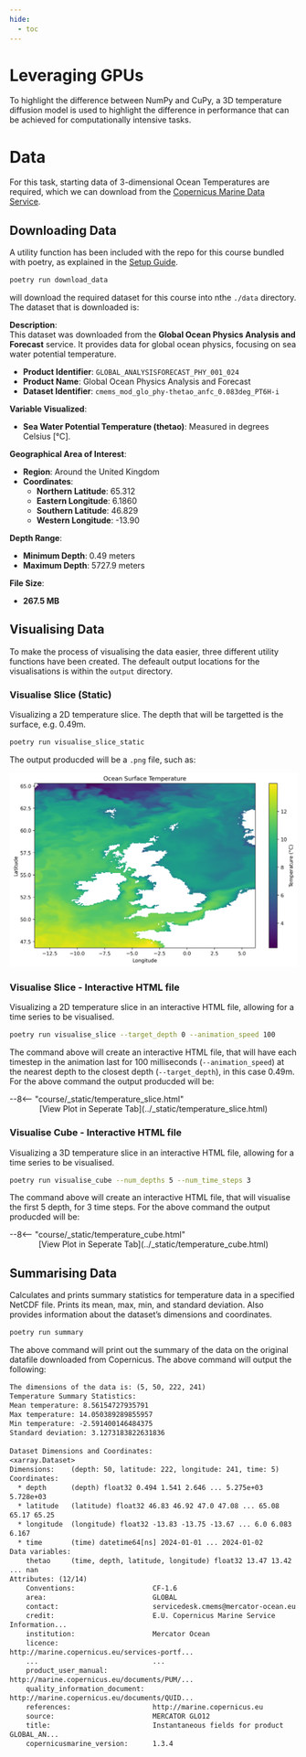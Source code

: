 ```yaml
---
hide:
  - toc
---
```


# Leveraging GPUs

To highlight the difference between NumPy and CuPy, a 3D temperature diffusion model is used to highlight the difference in performance that can be achieved for computationally intensive tasks. 

# Data 

For this task, starting data of 3-dimensional Ocean Temperatures are required, which we can download from the [Copernicus Marine Data Service](https://data.marine.copernicus.eu/product/GLOBAL_ANALYSISFORECAST_PHY_001_024/description). 

## Downloading Data 

A utility function has been included with the repo for this course bundled with poetry, as explained in the [Setup Guide](00_setup.md). 

``` bash 
poetry run download_data
```

will download the required dataset for this course into nthe `./data` directory. The dataset that is downloaded is: 

**Description**:  
This dataset was downloaded from the **Global Ocean Physics Analysis and Forecast** service. It provides data for global ocean physics, focusing on sea water potential temperature.

- **Product Identifier**: `GLOBAL_ANALYSISFORECAST_PHY_001_024`
- **Product Name**: Global Ocean Physics Analysis and Forecast
- **Dataset Identifier**: `cmems_mod_glo_phy-thetao_anfc_0.083deg_PT6H-i`

**Variable Visualized**:  
- **Sea Water Potential Temperature (thetao)**: Measured in degrees Celsius [°C].

**Geographical Area of Interest**:  
- **Region**: Around the United Kingdom
- **Coordinates**:
  - **Northern Latitude**: 65.312
  - **Eastern Longitude**: 6.1860
  - **Southern Latitude**: 46.829
  - **Western Longitude**: -13.90

**Depth Range**:  
- **Minimum Depth**: 0.49 meters  
- **Maximum Depth**: 5727.9 meters

**File Size**:  
- **267.5 MB**

## Visualising Data 

To make the process of visualising the data easier, three different utility functions have been created. The defeault output locations for the visualisations is within the `output` directory.

### Visualise Slice (Static) 

Visualizing a 2D temperature slice. The depth that will be targetted is the surface, e.g. 0.49m.

``` bash 
poetry run visualise_slice_static
```

The output producded will be a `.png` file, such as: 

![Temperature Slice](../_static/temperature_slice_static.png)


### Visualise Slice - Interactive HTML file

Visualizing a 2D temperature slice in an interactive HTML file, allowing for a time series to be visualised. 

``` bash 
poetry run visualise_slice --target_depth 0 --animation_speed 100
```

The command above will create an interactive HTML file, that will have each timestep in the animation last for 100 milliseconds (`--animation_speed`) at the nearest depth to the closest depth (`--target_depth`), in this case 0.49m. For the above command the output producded will be: 

<div class="responsive-container">
    --8<-- "course/_static/temperature_slice.html"
</div>

<center>[View Plot in Seperate Tab](../_static/temperature_slice.html)</center>

### Visualise Cube - Interactive HTML file

Visualizing a 3D temperature slice in an interactive HTML file, allowing for a time series to be visualised. 

``` bash 
poetry run visualise_cube --num_depths 5 --num_time_steps 3
```


The command above will create an interactive HTML file, that will visualise the first 5 depth, for 3 time steps. For the above command the output producded will be: 

<div class="responsive-container">
    --8<-- "course/_static/temperature_cube.html"
</div>


<center>[View Plot in Seperate Tab](../_static/temperature_cube.html)</center>

## Summarising Data 

Calculates and prints summary statistics for temperature data in a specified NetCDF file. Prints its mean, max, min, and standard deviation. Also provides information about the dataset’s dimensions and coordinates.

``` bash 
poetry run summary
```


The above command will print out the summary of the data on the original datafile downloaded from Copernicus. The above command will output the following: 

``` plaintext 
The dimensions of the data is: (5, 50, 222, 241)
Temperature Summary Statistics:
Mean temperature: 8.56154727935791
Max temperature: 14.050389289855957
Min temperature: -2.591400146484375
Standard deviation: 3.1273183822631836

Dataset Dimensions and Coordinates:
<xarray.Dataset>
Dimensions:    (depth: 50, latitude: 222, longitude: 241, time: 5)
Coordinates:
  * depth      (depth) float32 0.494 1.541 2.646 ... 5.275e+03 5.728e+03
  * latitude   (latitude) float32 46.83 46.92 47.0 47.08 ... 65.08 65.17 65.25
  * longitude  (longitude) float32 -13.83 -13.75 -13.67 ... 6.0 6.083 6.167
  * time       (time) datetime64[ns] 2024-01-01 ... 2024-01-02
Data variables:
    thetao     (time, depth, latitude, longitude) float32 13.47 13.42 ... nan
Attributes: (12/14)
    Conventions:                   CF-1.6
    area:                          GLOBAL
    contact:                       servicedesk.cmems@mercator-ocean.eu
    credit:                        E.U. Copernicus Marine Service Information...
    institution:                   Mercator Ocean
    licence:                       http://marine.copernicus.eu/services-portf...
    ...                            ...
    product_user_manual:           http://marine.copernicus.eu/documents/PUM/...
    quality_information_document:  http://marine.copernicus.eu/documents/QUID...
    references:                    http://marine.copernicus.eu
    source:                        MERCATOR GLO12
    title:                         Instantaneous fields for product GLOBAL_AN...
    copernicusmarine_version:      1.3.4
```

